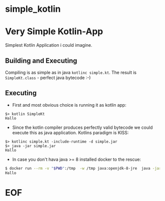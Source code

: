 # simple_kotlin
# Very Simple Kotlin-App

Simplest Kotlin Application i could imagine.

## Building and Executing

Compiling is as simple as in java `kotlinc simple.kt`.
The result is `SimpleKt.class` - perfect java bytecode :-)

## Executing

* First and most obvious choice is running it as kotlin app:
```
$> kotlin SimpleKt
Hallo
```

* Since the kotlin compiler produces perfectly valid bytecode we could execute
this as java application.
Kotlins paradigm is KISS:
```
$> kotlinc simple.kt -include-runtime -d simple.jar
$> java -jar simple.jar
Hallo
```

* In case you don't hava java >= 8 installed docker to the rescue:
```bash
$ docker run --rm -v "$PWD":/tmp  -w /tmp java:openjdk-8-jre  java -jar simple.jar
Hallo
```
# EOF

